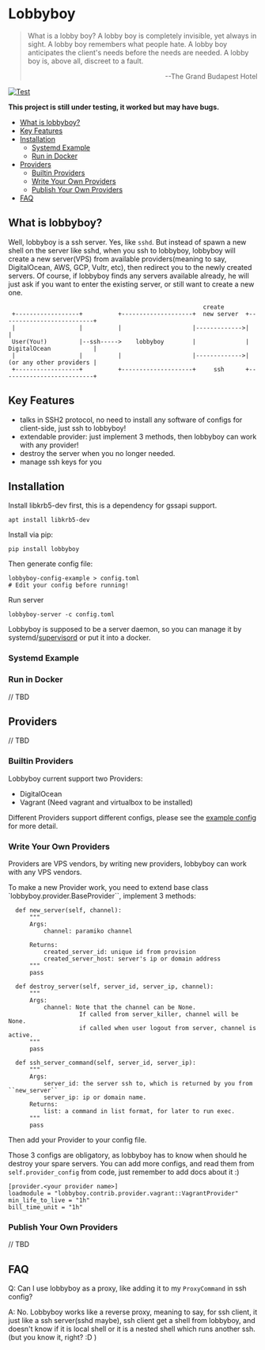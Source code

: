 # Lobbyboy

> What is a lobby boy? A lobby boy is completely invisible, yet always in sight.
> A lobby boy remembers what people hate. A lobby boy anticipates the client's
> needs before the needs are needed. A lobby boy is, above all, discreet to a
> fault.
>
> <p align='right'>--The Grand Budapest Hotel</p>

[![Test](https://github.com/laixintao/lobbyboy/actions/workflows/unittest.yaml/badge.svg)](https://github.com/laixintao/lobbyboy/actions/workflows/unittest.yaml)

**This project is still under testing, it worked but may have bugs.**

<!-- vim-markdown-toc GFM -->

* [What is lobbyboy?](#what-is-lobbyboy)
* [Key Features](#key-features)
* [Installation](#installation)
  * [Systemd Example](#systemd-example)
  * [Run in Docker](#run-in-docker)
* [Providers](#providers)
  * [Builtin Providers](#builtin-providers)
  * [Write Your Own Providers](#write-your-own-providers)
  * [Publish Your Own Providers](#publish-your-own-providers)
* [FAQ](#faq)

<!-- vim-markdown-toc -->

## What is lobbyboy?

Well, lobbyboy is a ssh server. Yes, like `sshd`. But instead of spawn a new
shell on the server like sshd, when you ssh to lobbyboy, lobbyboy will create a
new server(VPS) from available providers(meaning to say, DigitalOcean, AWS, GCP,
Vultr, etc), then redirect you to the newly created servers. Of course, if
lobbyboy finds any servers available already, he will just ask if you want to
enter the existing server, or still want to create a new one.

```
                                                       create
 +------------------+          +--------------------+  new server  +--------------------------+
 |                  |          |                    |------------->|                          |
 User(You!)         |--ssh----->    lobbyboy        |              |  DigitalOcean            |
 |                  |          |                    |------------->|  (or any other providers |
 +------------------+          +--------------------+     ssh      +--------------------------+
```

## Key Features

- talks in SSH2 protocol, no need to install any software of configs for
  client-side, just ssh to lobbyboy!
- extendable provider: just implement 3 methods, then lobbyboy can work with any
  provider!
- destroy the server when you no longer needed.
- manage ssh keys for you

## Installation

Install libkrb5-dev first, this is a dependency for gssapi support.

```
apt install libkrb5-dev
```

Install via pip:

```
pip install lobbyboy
```

Then generate config file:

```
lobbyboy-config-example > config.toml
# Edit your config before running!
```

Run server

```
lobbyboy-server -c config.toml
```

Lobbyboy is supposed to be a server daemon, so you can manage it by
systemd/[supervisord](http://supervisord.org/) or put it into a docker.

### Systemd Example

### Run in Docker

// TBD

## Providers

// TBD

### Builtin Providers

Lobbyboy current support two Providers:

- DigitalOcean
- Vagrant (Need vagrant and virtualbox to be installed)

Different Providers support different configs, please see the
[example config](https://github.com/laixintao/lobbyboy/blob/main/lobbyboy/conf/lobbyboy_config.toml)
for more detail.

### Write Your Own Providers

Providers are VPS vendors, by writing new providers, lobbyboy can work with any
VPS vendors.

To make a new Provider work, you need to extend base class
`lobbyboy.provider.BaseProvider``, implement 3 methods:

```
  def new_server(self, channel):
      """
      Args:
          channel: paramiko channel

      Returns:
          created_server_id: unique id from provision
          created_server_host: server's ip or domain address
      """
      pass

  def destroy_server(self, server_id, server_ip, channel):
      """
      Args:
          channel: Note that the channel can be None.
                    If called from server_killer, channel will be None.
                    if called when user logout from server, channel is active.
      """
      pass

  def ssh_server_command(self, server_id, server_ip):
      """
      Args:
          server_id: the server ssh to, which is returned by you from ``new_server``
          server_ip: ip or domain name.
      Returns:
          list: a command in list format, for later to run exec.
      """
      pass
```

Then add your Provider to your config file.

Those 3 configs are obligatory, as lobbyboy has to know when should he destroy
your spare servers. You can add more configs, and read them from
`self.provider_config` from code, just remember to add docs about it :)

```
[provider.<your provider name>]
loadmodule = "lobbyboy.contrib.provider.vagrant::VagrantProvider"
min_life_to_live = "1h"
bill_time_unit = "1h"
```

### Publish Your Own Providers

// TBD

## FAQ

Q: Can I use lobbyboy as a proxy, like adding it to my `ProxyCommand` in ssh
config?

A: No. Lobbyboy works like a reverse proxy, meaning to say, for ssh client, it
just like a ssh server(sshd maybe), ssh client get a shell from lobbyboy, and
doesn't know if it is local shell or it is a nested shell which runs another
ssh. (but you know it, right? :D )
